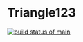 # Triangle123

[![build status of main](https://travis-ci.org/cespejo15/Triangle123.svg?branch=master)](https://travis-ci.org/cespejo15/Triangle123)
